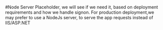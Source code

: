 #Node Server Placeholder, we will see if we need it, based on deployment requirements and how we handle signon. For production deployment,we may prefer to use a NodeJs server, to serve the app requests instead of IIS/ASP.NET
